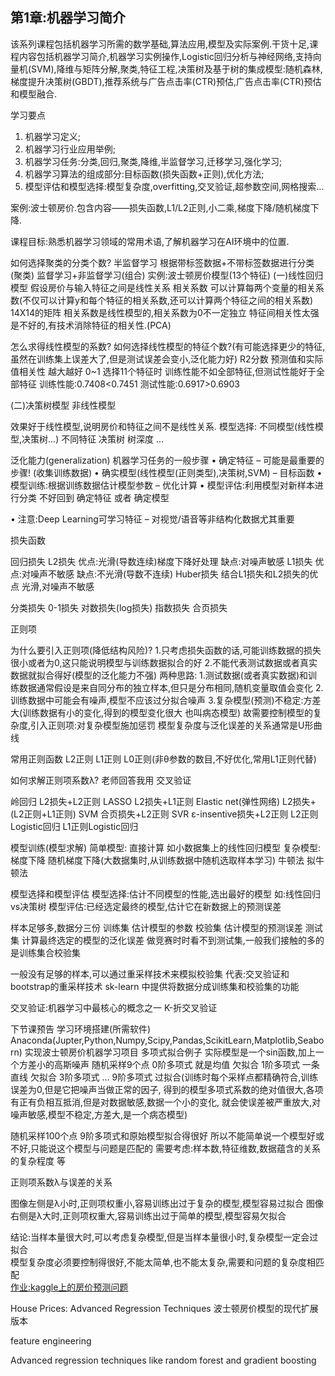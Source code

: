 ## 第1章:机器学习简介
该系列课程包括机器学习所需的数学基础,算法应用,模型及实际案例.干货十足,课程内容包括机器学习简介,机器学习实例操作,Logistic回归分析与神经网络,支持向量机(SVM),降维与矩阵分解,聚类,特征工程,决策树及基于树的集成模型:随机森林,梯度提升决策树(GBDT),推荐系统与广告点击率(CTR)预估,广告点击率(CTR)预估和模型融合.

学习要点
1. 机器学习定义;
2. 机器学习行业应用举例;
3. 机器学习任务:分类,回归,聚类,降维,半监督学习,迁移学习,强化学习;
4. 机器学习算法的组成部分:目标函数(损失函数+正则),优化方法;
5. 模型评估和模型选择:模型复杂度,overfitting,交叉验证,超参数空间,网格搜索…
 
案例:波士顿房价.包含内容——损失函数,L1/L2正则,小二乘,梯度下降/随机梯度下降.
 
课程目标:熟悉机器学习领域的常用术语,了解机器学习在AI环境中的位置.
 

如何选择聚类的分类个数?
半监督学习  根据带标签数据+不带标签数据进行分类(聚类) 监督学习+非监督学习(组合)
实例:波士顿房价模型(13个特征)
(一)线性回归模型
假设房价与输入特征之间是线性关系
相关系数 可以计算每两个变量的相关系数(不仅可以计算y和每个特征的相关系数,还可以计算两个特征之间的相关系数) 14X14的矩阵
相关系数是线性模型的,相关系数为0不一定独立
特征间相关性太强是不好的,有技术消除特征的相关性.(PCA)

怎么求得线性模型的系数?
如何选择线性模型的特征个数?(有可能选择更少的特征,虽然在训练集上误差大了,但是测试误差会变小,泛化能力好)
R2分数 预测值和实际值相关性 越大越好 0~1
选择11个特征时 训练性能不如全部特征,但测试性能好于全部特征
训练性能:0.7408<0.7451
测试性能:0.6917>0.6903

(二)决策树模型
非线性模型


效果好于线性模型,说明房价和特征之间不是线性关系.
模型选择:
    不同模型(线性模型,决策树...)
    不同特征
    决策树 树深度
    ...

泛化能力(generalization)
机器学习任务的一般步骤
• 确定特征
    – 可能是最重要的步骤! (收集训练数据)
• 确实模型(线性模型(正则类型),决策树,SVM)
    – 目标函数
• 模型训练:根据训练数据估计模型参数
    – 优化计算
• 模型评估:利用模型对新样本进行分类
    不好回到 确定特征 或者 确定模型

• 注意:Deep Learning可学习特征
    – 对视觉/语音等非结构化数据尤其重要


损失函数

回归损失
L2损失 
    优点:光滑(导数连续)梯度下降好处理
    缺点:对噪声敏感
L1损失 
    优点:对噪声不敏感
    缺点:不光滑(导数不连续) 
Huber损失
    结合L1损失和L2损失的优点 光滑,对噪声不敏感


分类损失
    0-1损失
    对数损失(log损失)
    指数损失
    合页损失

正则项

为什么要引入正则项(降低结构风险)?
    1.只考虑损失函数的话,可能训练数据的损失很小或者为0,这只能说明模型与训练数据拟合的好
    2.不能代表测试数据或者真实数据就拟合得好(模型的泛化能力不强)
        两种思路:
        1.测试数据(或者真实数据)和训练数据通常假设是来自同分布的独立样本,但只是分布相同,随机变量取值会变化
        2.训练数据中可能会有噪声,模型不应该过分拟合噪声
    3.复杂模型(预测)不稳定:方差大(训练数据有小的变化,得到的模型变化很大 也叫病态模型)
故需要控制模型的复杂度,引入正则项:对复杂模型施加惩罚
模型复杂度与泛化误差的关系通常是U形曲线


常用正则函数
    L2正则
    L1正则
    L0正则(非θ参数的数目,不好优化,常用L1正则代替)


如何求解正则项系数λ?
    老师回答我用 交叉验证


岭回归    L2损失+L2正则
LASSO    L2损失+L1正则
Elastic net(弹性网络)    L2损失+(L2正则+L1正则)
SVM        合页损失+L2正则
SVR          ε-insentive损失+L2正则
L2正则Logistic回归
L1正则Logistic回归    

模型训练(模型求解)
简单模型:
    直接计算 如小数据集上的线性回归模型
复杂模型:
    梯度下降 随机梯度下降(大数据集时,从训练数据中随机选取样本学习) 
    牛顿法 拟牛顿法

模型选择和模型评估
    模型选择:估计不同模型的性能,选出最好的模型    如:线性回归vs决策树
    模型评估:已经选定最终的模型,估计它在新数据上的预测误差

样本足够多,数据分三份
    训练集    估计模型的参数
    校验集    估计模型的预测误差
    测试集    计算最终选定的模型的泛化误差
做竞赛时时看不到测试集,一般我们接触的多的是训练集合校验集

一般没有足够的样本,可以通过重采样技术来模拟校验集 代表:交叉验证和bootstrap的重采样技术
sk-learn 中提供将数据分成训练集和校验集的功能

交叉验证:机器学习中最核心的概念之一
K-折交叉验证

下节课预告
学习环境搭建(所需软件)
Anaconda(Jupter,Python,Numpy,Scipy,Pandas,ScikitLearn,Matplotlib,Seaborn)
实现波士顿房价机器学习项目
多项式拟合例子
    实际模型是一个sin函数,加上一个方差小的高斯噪声
随机采样9个点
    0阶多项式 就是均值 欠拟合
    1阶多项式 一条直线  欠拟合
    3阶多项式
    ...
    9阶多项式 过拟合(训练时每个采样点都精确符合,训练误差为0,但是它把噪声当做正常的因子,
    得到的模型多项式系数的绝对值很大,各项有正有负相互抵消,但是对数据敏感,数据一个小的变化,
    就会使误差被严重放大,对噪声敏感,模型不稳定,方差大,是一个病态模型)

随机采样100个点
    9阶多项式和原始模型拟合得很好 
    所以不能简单说一个模型好或不好,只能说这个模型与问题是匹配的
    需要考虑:样本数,特征维数,数据蕴含的关系的复杂程度 等

正则项系数λ与误差的关系

图像左侧是λ小时,正则项权重小,容易训练出过于复杂的模型,模型容易过拟合
图像右侧是λ大时,正则项权重大,容易训练出过于简单的模型,模型容易欠拟合

结论:当样本量很大时,可以考虑复杂模型,但是当样本量很小时,复杂模型一定会过拟合  
模型复杂度必须要控制得很好,不能太简单,也不能太复杂,需要和问题的复杂度相匹配  
[作业:kaggle上的房价预测问题](https://www.kaggle.com/c/house-prices-advanced-regression-techniques)



House Prices: Advanced Regression Techniques
波士顿房价模型的现代扩展版本

feature engineering 

Advanced regression techniques like random forest and gradient boosting
